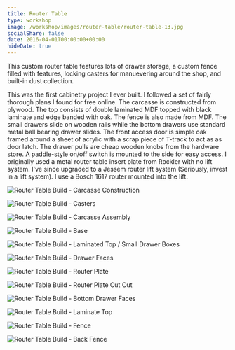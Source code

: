 ```yaml
---
title: Router Table
type: workshop
image: /workshop/images/router-table/router-table-13.jpg
socialShare: false
date: 2016-04-01T00:00:00+00:00
hideDate: true
---
```

This custom router table features lots of drawer storage, a custom fence filled with features, locking casters for manuevering around the shop, and built-in dust collection.
<!--more-->

This was the first cabinetry project I ever built. I followed a set of fairly thorough plans I found for free online.  The carcasse is constructed from plywood. The top consists of double laminated MDF topped with black laminate and edge banded with oak. The fence is also made from MDF. The small drawers slide on wooden rails while the bottom drawers use standard metal ball bearing drawer slides.  The front access door is simple oak framed around a sheet of acrylic with a scrap piece of T-track to act as as door latch.  The drawer pulls are cheap wooden knobs from the hardware store.  A paddle-style on/off switch is mounted to the side for easy access.  I originally used a metal router table insert plate from Rockler with no lift system.  I've since upgraded to a Jessem router lift system (Seriously, invest in a lift system). I use a Bosch 1617 router mounted into the lift.

![Router Table Build - Carcasse Construction](/workshop/images/router-table/router-table-2.png)

![Router Table Build - Casters](/workshop/images/router-table/router-table-3.png)

![Router Table Build - Carcasse Assembly](/workshop/images/router-table/router-table-4.png)

![Router Table Build - Base](/workshop/images/router-table/router-table-5.png)

![Router Table Build - Laminated Top / Small Drawer Boxes](/workshop/images/router-table/router-table-6.png)

![Router Table Build - Drawer Faces ](/workshop/images/router-table/router-table-7.png)

![Router Table Build - Router Plate](/workshop/images/router-table/router-table-8.png)

![Router Table Build - Router Plate Cut Out](/workshop/images/router-table/router-table-9.png)

![Router Table Build - Bottom Drawer Faces](/workshop/images/router-table/router-table-10.png)

![Router Table Build - Laminate Top](/workshop/images/router-table/router-table-11.png)

![Router Table Build - Fence](/workshop/images/router-table/router-table-12.png)

![Router Table Build - Back Fence](/workshop/images/router-table/router-table-14.jpg)

